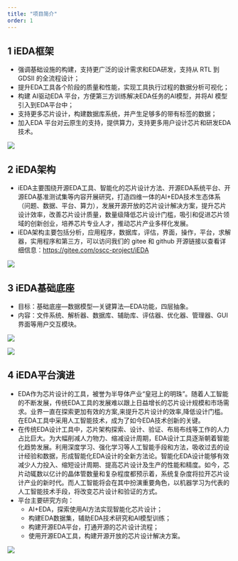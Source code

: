 ```yaml
---
title: "项目简介"
order: 1
---
```


## 1 iEDA框架

- 强调基础设施的构建，支持更广泛的设计需求和EDA研发，支持从 RTL 到 GDSII 的全流程设计；
- 提升EDA工具各个阶段的质量和性能，实现工具执行过程的数据分析可视化；
- 构建 AI驱动EDA 平台，方便第三方训练解决EDA任务的AI模型，并将AI 模型引入到EDA平台中；
- 支持更多芯片设计，构建数据库系统，并产生足够多的带有标签的数据；
- 加入EDA 平台对云原生的支持，提供算力，支持更多用户设计芯片和研发EDA技术。

![](/res/images/project/intro-1.png)

## 2 iEDA架构

- iEDA主要围绕开源EDA工具、智能化的芯片设计方法、开源EDA系统平台、开源EDA基准测试集等内容开展研究，打造四维一体的AI+EDA技术生态体系（问题、数据、平台、算力），发展开源开放的芯片设计解决方案，提升芯片设计效率，改善芯片设计质量，数量级降低芯片设计门槛，吸引和促进芯片领域的创新创业，培养芯片专业人才，推动芯片产业多样化发展。
- iEDA架构主要包括分析，应用程序，数据库，评估，界面，操作，平台，求解器，实用程序和第三方，可以访问我们的 gitee 和 github 开源链接以查看详细信息：https://gitee.com/oscc-project/iEDA

![](/res/images/project/intro-2.png)

## 3 iEDA基础底座

* 目标：基础底座—数据模型—关键算法—EDA功能，四层抽象。
* 内容：文件系统、解析器、数据库、辅助库、评估器、优化器、管理器、GUI界面等用户交互模块。

![](/res/images/project/intro-3.png)

![](/res/images/project/intro-4.png)

## 4 iEDA平台演进

- EDA作为芯片设计的工具，被誉为半导体产业“皇冠上的明珠”。随着人工智能的不断发展，传统EDA工具的发展难以跟上日益增长的芯片设计规模和市场需求。业界一直在探索更加有效的方案,来提升芯片设计的效率,降低设计门槛。在EDA工具中采用人工智能技术，成为了如今EDA技术创新的关键。
- 在传统EDA设计工具中，芯片架构探索、设计、验证、布局布线等工作的人力占比巨大。为大幅削减人力物力、缩减设计周期，EDA设计工具逐渐朝着智能化趋势发展。利用深度学习、强化学习等人工智能手段和方法，吸收过去的设计经验和数据，形成智能化EDA设计的全新方法论。智能化EDA设计能够有效减少人力投入、缩短设计周期、提高芯片设计及生产的性能和精度。如今，芯片动辄数以亿计的晶体管数量和复杂程度都预示着，系统复杂度将拉开芯片设计产业的新时代。而人工智能将会在其中扮演重要角色，以机器学习为代表的人工智能技术手段，将改变芯片设计和验证的方式。
- 平台主要研究方向：
  - AI+EDA，探索使用AI方法实现智能化芯片设计；
  - 构建EDA数据集，辅助EDA技术研究和AI模型训练；
  - 构建开源EDA平台，打通开源的芯片设计流程；
  - 使用开源EDA工具，构建开源开放的芯片设计解决方案。

![](/res/images/project/intro-5.png)
